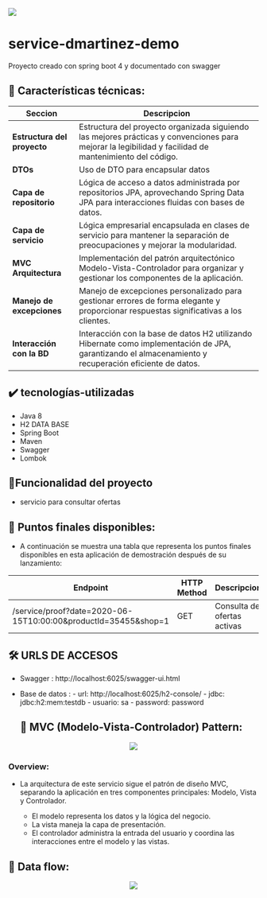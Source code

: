 <p align="left">
   <img src="https://img.shields.io/badge/STATUS-EN%20FINISHED-green">
</p>

# service-dmartinez-demo

  Proyecto creado con spring boot 4 y documentado con swagger 

## <a name="caracteristicas"></a> 📎 Características técnicas:

| Seccion                        | Descripcion                                                                                                                                                 |
|--------------------------------|-------------------------------------------------------------------------------------------------------------------------------------------------------------|
| **Estructura del proyecto**    | Estructura del proyecto organizada siguiendo las mejores prácticas y convenciones para mejorar la legibilidad y facilidad de mantenimiento del código.      |
| **DTOs**                       | Uso de DTO para encapsular datos                                                                                                                            |
| **Capa de repositorio**        | Lógica de acceso a datos administrada por repositorios JPA, aprovechando Spring Data JPA para interacciones fluidas con bases de datos.                     |
| **Capa de servicio**           | 	Lógica empresarial encapsulada en clases de servicio para mantener la separación de preocupaciones y mejorar la modularidad.                               |
| **MVC Arquitectura**           |Implementación del patrón arquitectónico Modelo-Vista-Controlador para organizar y gestionar los componentes de la aplicación.                               |
| **Manejo de excepciones**      | Manejo de excepciones personalizado para gestionar errores de forma elegante y proporcionar respuestas significativas a los clientes.                       |
| **Interacción con la BD**      | Interacción con la base de datos H2 utilizando Hibernate como implementación de JPA, garantizando el almacenamiento y recuperación eficiente de datos.      |

## ✔️ tecnologías-utilizadas
- Java 8
- H2 DATA BASE
- Spring Boot
- Maven
- Swagger
- Lombok
  
## :hammer:Funcionalidad del proyecto

-  servicio para consultar ofertas

## <a name="endpoint"></a> 📎 Puntos finales disponibles:

- A continuación se muestra una tabla que representa los puntos finales disponibles en esta aplicación de demostración después de su lanzamiento:

| Endpoint                                                                     | HTTP Method | Descripcion                                            |
|------------------------------------------------------------------------------|-------------|--------------------------------------------------------|
| /service/proof?date=2020-06-15T10:00:00&productId=35455&shop=1               | GET         | Consulta de ofertas activas                            |


## 🛠️ URLS DE ACCESOS
- Swagger : http://localhost:6025/swagger-ui.html
- Base de datos :
                 - url: http://localhost:6025/h2-console/
                 - jdbc: jdbc:h2:mem:testdb
                 - usuario: sa
                 - password: password

  ## <a name="mvc"></a> 📎 MVC (Modelo-Vista-Controlador) Pattern:

<p align="center">
<img src="public-doc/mvc.png">
</p>

### Overview:

- La arquitectura de este servicio sigue el patrón de diseño MVC, separando la aplicación en tres componentes principales: Modelo, Vista y Controlador.

    - El modelo representa los datos y la lógica del negocio.
    - La vista maneja la capa de presentación.
    - El controlador administra la entrada del usuario y coordina las interacciones entre el modelo y las vistas.

## <a name="data-flow"></a> 📎 Data flow:

<p align="center">
<img src="public-doc/data_flow.jpg" align="center">
</p>
